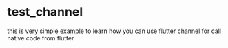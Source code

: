 # test_channel
 this is very simple example to learn how you can use flutter channel for call native code from flutter
